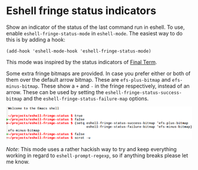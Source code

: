 # Eshell fringe status indicators

Show an indicator of the status of the last command run in eshell. To
use, enable `eshell-fringe-status-mode` in `eshell-mode`. The easiest
way to do this is by adding a hook:

    (add-hook 'eshell-mode-hook 'eshell-fringe-status-mode)

This mode was inspired by the status indicators of
[Final Term](https://github.com/p-e-w/finalterm).

Some extra fringe bitmaps are provided. In case you prefer either or
both of them over the default arrow bitmap. These are
`efs-plus-bitmap` and `efs-minus-bitmap`. These show a `+` and `-` in
the fringe respectively, instead of an arrow. These can be used by
setting the `eshell-fringe-status-success-bitmap` and the
`eshell-fringe-status-failure-map` options.

![Examples of status indicators](eshell-fringe-status.png)

*Note*: This mode uses a rather hackish way to try and keep everything
working in regard to `eshell-prompt-regexp`, so if anything breaks
please let me know.
